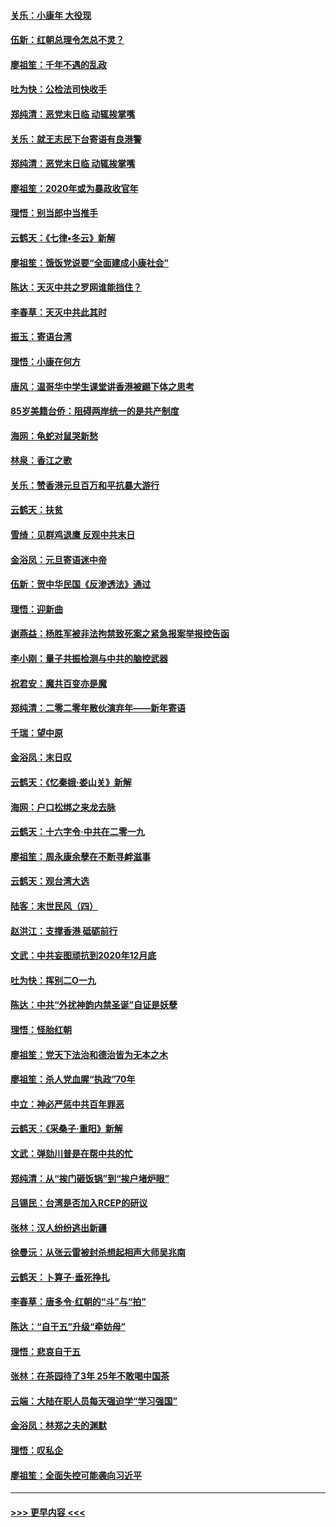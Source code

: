 #### [关乐：小康年 大役现](../pages/nsc993/n11774213.md?t=01071902) 
#### [伍新：红朝总理令怎总不灵？](../pages/nsc993/n11770813.md?t=01071902) 
#### [廖祖笙：千年不遇的乱政](../pages/nsc993/n11770373.md?t=01071902) 
#### [吐为快：公检法司快收手](../pages/nsc993/n11770359.md?t=01071902) 
#### [郑纯清：恶党末日临 动辄挨掌嘴](../pages/nsc993/n11769912.md?t=01071902) 
#### [关乐：就王志民下台寄语有良港警](../pages/nsc993/n11769903.md?t=01071902) 
#### [郑纯清：恶党末日临 动辄挨掌嘴](../pages/nsc993/n11769356.md?t=01071902) 
#### [廖祖笙：2020年或为暴政收官年](../pages/nsc993/n11768216.md?t=01071902) 
#### [理悟：别当郎中当推手](../pages/nsc993/n11768243.md?t=01071902) 
#### [云鹤天：《七律▪冬云》新解](../pages/nsc993/n11768204.md?t=01071902) 
#### [廖祖笙：饿饭党说要“全面建成小康社会”](../pages/nsc993/n11767482.md?t=01071902) 
#### [陈达：天灭中共之罗网谁能挡住？](../pages/nsc993/n11767465.md?t=01071902) 
#### [李春草：天灭中共此其时](../pages/nsc993/n11767452.md?t=01071902) 
#### [振玉：寄语台湾](../pages/nsc993/n11767432.md?t=01071902) 
#### [理悟：小康在何方](../pages/nsc993/n11767394.md?t=01071902) 
#### [唐风：温哥华中学生课堂讲香港被踢下体之思考](../pages/nsc993/n11766848.md?t=01071902) 
#### [85岁美籍台侨：阻碍两岸统一的是共产制度](../pages/nsc993/n11765043.md?t=01071902) 
#### [海网：龟蛇对鼠哭新愁](../pages/nsc993/n11764895.md?t=01071902) 
#### [林泉：香江之歌](../pages/nsc993/n11764415.md?t=01071902) 
#### [关乐：赞香港元旦百万和平抗暴大游行](../pages/nsc993/n11764382.md?t=01071902) 
#### [云鹤天：扶贫](../pages/nsc993/n11764245.md?t=01071902) 
#### [雪绮：见群鸡退鹰  反观中共末日](../pages/nsc993/n11762112.md?t=01071902) 
#### [金浴凤：元旦寄语迷中帝](../pages/nsc993/n11761788.md?t=01071902) 
#### [伍新：贺中华民国《反渗透法》通过](../pages/nsc993/n11761994.md?t=01071902) 
#### [理悟：迎新曲](../pages/nsc993/n11761152.md?t=01071902) 
#### [谢燕益：杨胜军被非法拘禁致死案之紧急报案举报控告函](../pages/nsc993/n11756134.md?t=01071902) 
#### [李小刚：量子共振检测与中共的脑控武器](../pages/nsc993/n11754518.md?t=01071902) 
#### [祝君安：魔共百变亦是魔](../pages/nsc993/n11754469.md?t=01071902) 
#### [郑纯清：二零二零年散伙演弃年——新年寄语](../pages/nsc993/n11754195.md?t=01071902) 
#### [千瑞：望中原](../pages/nsc993/n11754159.md?t=01071902) 
#### [金浴凤：末日叹](../pages/nsc993/n11752359.md?t=01071902) 
#### [云鹤天：《忆秦娥‧娄山关》新解](../pages/nsc993/n11752348.md?t=01071902) 
#### [海网：户口松绑之来龙去脉](../pages/nsc993/n11752328.md?t=01071902) 
#### [云鹤天：十六字令‧中共在二零一九](../pages/nsc993/n11752305.md?t=01071902) 
#### [廖祖笙：周永康余孽在不断寻衅滋事](../pages/nsc993/n11751013.md?t=01071902) 
#### [云鹤天：观台湾大选](../pages/nsc993/n11751007.md?t=01071902) 
#### [陆客：末世民风（四）](../pages/nsc993/n11749203.md?t=01071902) 
#### [赵洪江：支撑香港 砥砺前行](../pages/nsc993/n11748482.md?t=01071902) 
#### [文武：中共妄图顽抗到2020年12月底](../pages/nsc993/n11748446.md?t=01071902) 
#### [吐为快：挥别二O一九](../pages/nsc993/n11748411.md?t=01071902) 
#### [陈达：中共“外扰神韵内禁圣诞”自证是妖孽](../pages/nsc993/n11748226.md?t=01071902) 
#### [理悟：怪胎红朝](../pages/nsc993/n11748206.md?t=01071902) 
#### [廖祖笙：党天下法治和德治皆为无本之木](../pages/nsc993/n11748135.md?t=01071902) 
#### [廖祖笙：杀人党血腥“执政”70年](../pages/nsc993/n11745144.md?t=01071902) 
#### [中立：神必严惩中共百年罪恶](../pages/nsc993/n11744970.md?t=01071902) 
#### [云鹤天：《采桑子‧重阳》新解](../pages/nsc993/n11744948.md?t=01071902) 
#### [文武：弹劾川普是在帮中共的忙](../pages/nsc993/n11744758.md?t=01071902) 
#### [郑纯清：从“挨门砸饭锅”到“挨户堵炉眼”](../pages/nsc993/n11744745.md?t=01071902) 
#### [吕锡民：台湾是否加入RCEP的研议](../pages/nsc993/n11744701.md?t=01071902) 
#### [张林：汉人纷纷逃出新疆](../pages/nsc993/n11743530.md?t=01071902) 
#### [徐曼沅：从张云雷被封杀想起相声大师吴兆南](../pages/nsc993/n11741816.md?t=01071902) 
#### [云鹤天：卜算子‧垂死挣扎](../pages/nsc993/n11739956.md?t=01071902) 
#### [李春草：唐多令‧红朝的“斗”与“拍”](../pages/nsc993/n11739830.md?t=01071902) 
#### [陈达：“自干五”升级“牵妨母”](../pages/nsc993/n11739724.md?t=01071902) 
#### [理悟：悲哀自干五](../pages/nsc993/n11739547.md?t=01071902) 
#### [张林：在茶园待了3年 25年不敢喝中国茶](../pages/nsc993/n11739240.md?t=01071902) 
#### [云端：大陆在职人员每天强迫学“学习强国”](../pages/nsc993/n11738735.md?t=01071902) 
#### [金浴凤：林郑之夫的渊默](../pages/nsc993/n11737735.md?t=01071902) 
#### [理悟：叹私企](../pages/nsc993/n11737715.md?t=01071902) 
#### [廖祖笙：全面失控可能袭向习近平](../pages/nsc993/n11737704.md?t=01071902) 

----
#### [ >>> 更早内容 <<< ](../indexes/nsc993-earlier.md)
